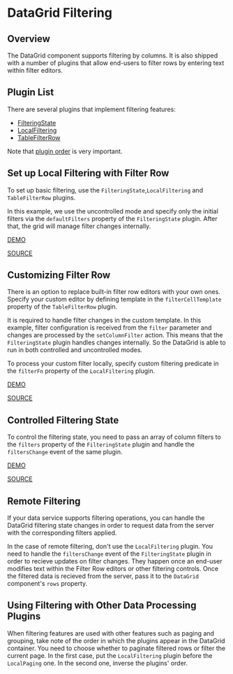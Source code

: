 # DataGrid Filtering

## Overview

The DataGrid component supports filtering by columns. It is also shipped with a number of plugins that allow end-users to filter rows by entering text within filter editors.

## Plugin List

There are several plugins that implement filtering features:
- [FilteringState](../reference/filtering-state.md)
- [LocalFiltering](../reference/local-filtering.md)
- [TableFilterRow](../reference/table-filter-row.md)

Note that [plugin order](../README.md#plugin-order) is very important.

## Set up Local Filtering with Filter Row

To set up basic filtering, use the `FilteringState`,`LocalFiltering` and `TableFilterRow` plugins.

In this example, we use the uncontrolled mode and specify only the initial filters via the `defaultFilters` property of the `FilteringState` plugin. After that, the grid will manage filter changes internally.

[DEMO](http://devexpress.github.io/devextreme-reactive/react/datagrid/demos/#/filtering/local-filter-row)

[SOURCE](https://github.com/DevExpress/devextreme-reactive/tree/master/packages/dx-react-demos/src/bootstrap3/filtering/local-filter-row.jsx)

## Customizing Filter Row

There is an option to replace built-in filter row editors with your own ones. Specify your custom editor by defining template in the `filterCellTemplate` property of the `TableFilterRow` plugin.

It is required to handle filter changes in the custom template. In this example, filter configuration is received from the `filter` parameter and changes are processed by the `setColumnFilter` action. This means that the `FilteringState` plugin handles changes internally. So the DataGrid is able to run in both controlled and uncontrolled modes.

To process your custom filter locally, specify custom filtering predicate in the `filterFn` property of the `LocalFiltering` plugin.

[DEMO](http://devexpress.github.io/devextreme-reactive/react/datagrid/demos/#/filtering/custom-filter-row)

[SOURCE](https://github.com/DevExpress/devextreme-reactive/tree/master/packages/dx-react-demos/src/bootstrap3/filtering/custom-filter-row.jsx)

## Controlled Filtering State

To control the filtering state, you need to pass an array of column filters to the `filters` property of the `FilteringState` plugin and handle the `filtersChange` event of the same plugin.

[DEMO](http://devexpress.github.io/devextreme-reactive/react/datagrid/demos/#/filtering/local-filtering-controlled)

[SOURCE](https://github.com/DevExpress/devextreme-reactive/tree/master/packages/dx-react-demos/src/bootstrap3/filtering/local-filtering-controlled.jsx)

## Remote Filtering

If your data service supports filtering operations, you can handle the DataGrid filtering state changes in order to request data from the server with the corresponding filters applied.

In the case of remote filtering, don't use the `LocalFiltering` plugin. You need to handle the `filtersChange` event of the `FilteringState` plugin in order to recieve updates on filter changes. They happen once an end-user modifies text within the Filter Row editors or other filtering controls. Once the filtered data is recieved from the server, pass it to the `DataGrid` component's `rows` property.

## Using Filtering with Other Data Processing Plugins

When filtering features are used with other features such as paging and grouping, take note of the order in which the plugins appear in the DataGrid container. You need to choose whether to paginate filtered rows or filter the current page. In the first case, put the `LocalFiltering` plugin before the `LocalPaging` one. In the second one, inverse the plugins' order.

